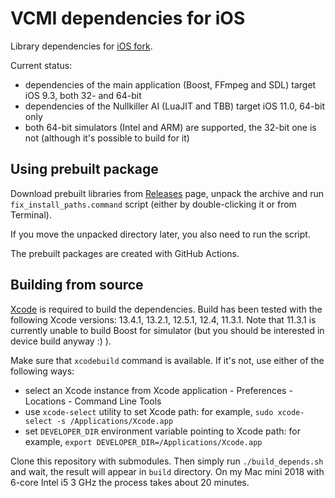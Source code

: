 # VCMI dependencies for iOS

Library dependencies for [iOS fork](https://github.com/kambala-decapitator/vcmi).

Current status:

- dependencies of the main application (Boost, FFmpeg and SDL) target iOS 9.3, both 32- and 64-bit
- dependencies of the Nullkiller AI (LuaJIT and TBB) target iOS 11.0, 64-bit only
- both 64-bit simulators (Intel and ARM) are supported, the 32-bit one is not (although it's possible to build for it)

## Using prebuilt package

Download prebuilt libraries from [Releases](https://github.com/kambala-decapitator/vcmi-ios-depends/releases) page, unpack the archive and run `fix_install_paths.command` script (either by double-clicking it or from Terminal).

If you move the unpacked directory later, you also need to run the script.

The prebuilt packages are created with GitHub Actions.

## Building from source

[Xcode](https://developer.apple.com/xcode/) is required to build the dependencies. Build has been tested with the following Xcode versions: 13.4.1, 13.2.1, 12.5.1, 12.4, 11.3.1. Note that 11.3.1 is currently unable to build Boost for simulator (but you should be interested in device build anyway :) ).

Make sure that `xcodebuild` command is available. If it's not, use either of the following ways:

- select an Xcode instance from Xcode application - Preferences - Locations - Command Line Tools
- use `xcode-select` utility to set Xcode path: for example, `sudo xcode-select -s /Applications/Xcode.app`
- set `DEVELOPER_DIR` environment variable pointing to Xcode path: for example, `export DEVELOPER_DIR=/Applications/Xcode.app`

Clone this repository with submodules. Then simply run `./build_depends.sh` and wait, the result will appear in `build` directory. On my Mac mini 2018 with 6-core Intel i5 3 GHz the process takes about 20 minutes.
